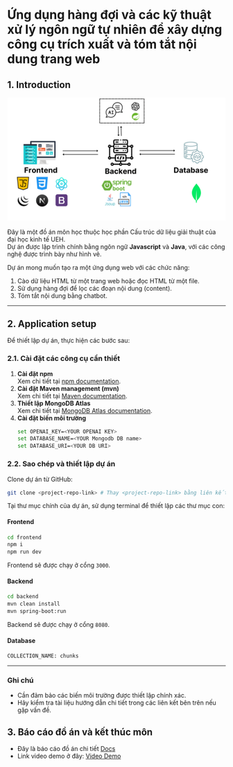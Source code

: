 # Ứng dụng hàng đợi và các kỹ thuật xử lý ngôn ngữ tự nhiên để xây dựng công cụ trích xuất và tóm tắt nội dung trang web

## 1. Introduction
![Project Overview](images/architecture.png) <!-- Thay `link-to-image` bằng liên kết ảnh của bạn -->

Đây là một đồ án môn học thuộc học phần Cấu trúc dữ liệu giải thuật của đại học kinh tế UEH.  
Dự án được lập trình chính bằng ngôn ngữ **Javascript** và **Java**, với các công nghệ được trình bày như hình vẽ.  

Dự án mong muốn tạo ra một ứng dụng web với các chức năng:  
1. Cào dữ liệu HTML từ một trang web hoặc đọc HTML từ một file.  
2. Sử dụng hàng đợi để lọc các đoạn nội dung (content).  
3. Tóm tắt nội dung bằng chatbot.  

---

## 2. Application setup

Để thiết lập dự án, thực hiện các bước sau:

### 2.1. Cài đặt các công cụ cần thiết
1. **Cài đặt npm**  
   Xem chi tiết tại [npm documentation](https://docs.npmjs.com/).
2. **Cài đặt Maven management (mvn)**  
   Xem chi tiết tại [Maven documentation](https://maven.apache.org/).
3. **Thiết lập MongoDB Atlas**  
   Xem chi tiết tại [MongoDB Atlas documentation](https://www.mongodb.com/atlas).
4. **Cài đặt biến môi trường**
   ```bash
   set OPENAI_KEY=<YOUR OPENAI KEY>
   set DATABASE_NAME=<YOUR Mongodb DB name>
   set DATABASE_URI=<YOUR DB URI>
   ```

### 2.2. Sao chép và thiết lập dự án
Clone dự án từ GitHub:
```bash
git clone <project-repo-link> # Thay <project-repo-link> bằng liên kết dự án của bạn
```

Tại thư mục chính của dự án, sử dụng terminal để thiết lập các thư mục con:

#### Frontend
```bash
cd frontend
npm i
npm run dev
```
Frontend sẽ được chạy ở cổng `3000`.

#### Backend
```bash
cd backend
mvn clean install
mvn spring-boot:run
```
Backend sẽ được chạy ở cổng `8080`.


#### Database
```bash
COLLECTION_NAME: chunks
```

---

### Ghi chú
- Cần đảm bảo các biến môi trường được thiết lập chính xác.  
- Hãy kiểm tra tài liệu hướng dẫn chi tiết trong các liên kết bên trên nếu gặp vấn đề.

## 3. Báo cáo đồ án và kết thúc môn
- Đây là báo cáo đồ án chi tiết  [Docs](Link)
- Link video demo ở đây: [Video Demo](https://drive.google.com/file/d/1Vd2LzUqRjacyMe_mfIbyYexcm882idSw/view?usp=sharing)
